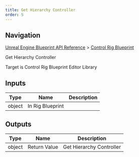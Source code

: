 ```yaml
---
title: Get Hierarchy Controller
order: 5
---
```

## Navigation

[Unreal Engine Blueprint API Reference](https://dev.epicgames.com/documentation/en-us/unreal-engine/BlueprintAPI) > [Control Rig Blueprint](https://dev.epicgames.com/documentation/en-us/unreal-engine/BlueprintAPI/ControlRigBlueprint)

Get Hierarchy Controller

Target is Control Rig Blueprint Editor Library

## Inputs

| Type | Name | Description |
| --- | --- | --- |
| object | In Rig Blueprint |  |

## Outputs

| Type | Name | Description |
| --- | --- | --- |
| object | Return Value | Get Hierarchy Controller |
